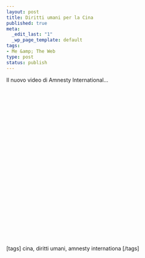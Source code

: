```yaml
--- 
layout: post
title: Diritti umani per la Cina
published: true
meta: 
  _edit_last: "1"
  _wp_page_template: default
tags: 
- Me &amp; The Web
type: post
status: publish
---
```

Il nuovo video di Amnesty International...  
  
  
<object width="535" height="400"><param name="movie" value="http://www.youtube.com/v/84GwPS05yPk&rel=1"></param><param name="wmode" value="transparent"></param><embed src="http://www.youtube.com/v/84GwPS05yPk&rel=1" type="application/x-shockwave-flash" wmode="transparent" width="535" height="400"></embed></object>  
  
[tags]  cina, diritti umani, amnesty internationa  [/tags] 
